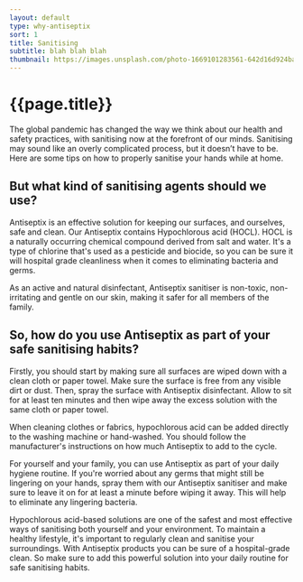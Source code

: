 ```yaml
---
layout: default
type: why-antiseptix
sort: 1
title: Sanitising
subtitle: blah blah blah
thumbnail: https://images.unsplash.com/photo-1669101283561-642d16d924ba?ixlib=rb-4.0.3&ixid=MnwxMjA3fDB8MHxwaG90by1wYWdlfHx8fGVufDB8fHx8&auto=format&fit=crop&w=1740&q=80
---
```

# {{page.title}}

The global pandemic has changed the way we think about our health and safety practices, with sanitising now at the forefront of our minds. Sanitising may sound like an overly complicated process, but it doesn’t have to be. Here are some tips on how to properly sanitise your hands while at home.

## But what kind of sanitising agents should we use? 

Antiseptix is an effective solution for keeping our surfaces, and ourselves, safe and clean.  Our Antiseptix contains Hypochlorous acid (HOCL). HOCL is a naturally occurring chemical compound derived from salt and water. It's a type of chlorine that's used as a pesticide and biocide, so you can be sure it will hospital grade cleanliness when it comes to eliminating bacteria and germs.

As an active and natural disinfectant, Antiseptix sanitiser is non-toxic, non-irritating and gentle on our skin, making it safer for all members of the family. 

## So, how do you use Antiseptix as part of your safe sanitising habits? 

Firstly, you should start by making sure all surfaces are wiped down with a clean cloth or paper towel. Make sure the surface is free from any visible dirt or dust. Then, spray the surface with Antiseptix disinfectant. Allow to sit for at least ten minutes and then wipe away the excess solution with the same cloth or paper towel. 

When cleaning clothes or fabrics, hypochlorous acid can be added directly to the washing machine or hand-washed. You should follow the manufacturer's instructions on how much Antiseptix to add to the cycle. 

For yourself and your family, you can use Antiseptix as part of your daily hygiene routine. If you're worried about any germs that might still be lingering on your hands, spray them with our Antiseptix  sanitiser and make sure to leave it on for at least a minute before wiping it away. This will help to eliminate any lingering bacteria. 

Hypochlorous acid-based solutions are one of the safest and most effective ways of sanitising both yourself and your environment. To maintain a healthy lifestyle, it's important to regularly clean and sanitise your surroundings. With Antiseptix products you can be sure of a hospital-grade clean. So make sure to add this powerful solution into your daily routine for safe sanitising habits.